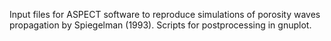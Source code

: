 Input files for ASPECT software to reproduce simulations of porosity waves propagation by Spiegelman (1993).
Scripts for postprocessing in gnuplot.

